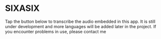 # SIXASIX
Tap the button below to transcribe the audio embedded in this app. It is still under development and more languages will be added later in the project. If you encounter problems in use, please contact me

